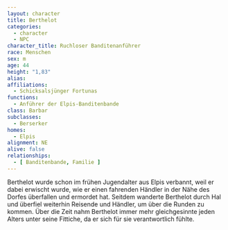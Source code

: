 ```yaml
---
layout: character
title: Berthelot
categories:
  - character
  - NPC
character_title: Ruchloser Banditenanführer
race: Menschen
sex: m
age: 44
height: "1,83"
alias:
affiliations:
  - Schicksalsjünger Fortunas
functions:
  - Anführer der Elpis-Banditenbande
class: Barbar
subclasses:
  - Berserker
homes:
  - Elpis
alignment: NE
alive: false
relationships:
  - [ Banditenbande, Familie ]
---
```


Berthelot wurde schon im frühen Jugendalter aus Elpis verbannt, weil er dabei erwischt wurde, wie er einen fahrenden
Händler in der Nähe des Dorfes überfallen und ermordet hat. Seitdem wanderte Berthelot durch Hal und überfiel weiterhin
Reisende und Händler, um über die Runden zu kommen. Über die Zeit nahm Berthelot immer mehr gleichgesinnte jeden Alters
unter seine Fittiche, da er sich für sie verantwortlich fühlte.